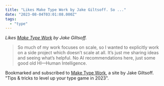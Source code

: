 ```yaml
---
title: "Likes Make Type Work by Jake Giltsoff. So ..."
date: "2023-08-04T03:01:08.000Z"
tags: 
  - "type"
---
```


_Likes [Make Type Work](https://maketypework.com/) by Jake Giltsoff._

> So much of my work focuses on scale, so I wanted to explicitly work on a side project which doesn’t scale at all. It’s just me sharing ideas and seeing what’s helpful. No AI recommendations here, just some good old HI—Human Intelligence.

Bookmarked and subscribed to [Make Type Work](https://maketypework.com/), a site by Jake Giltsoff. "Tips & tricks to level up your type game in 2023".
